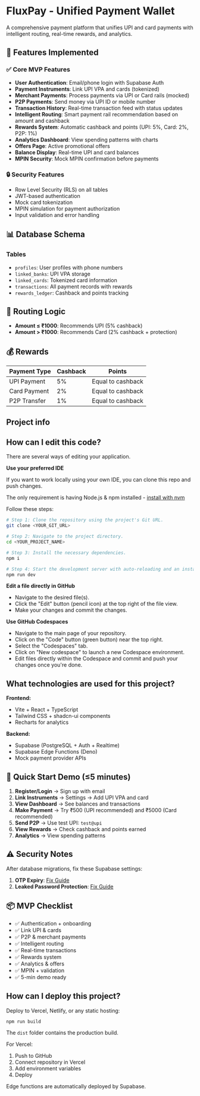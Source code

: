 # FluxPay - Unified Payment Wallet

A comprehensive payment platform that unifies UPI and card payments with intelligent routing, real-time rewards, and analytics.

## 🚀 Features Implemented

### ✅ Core MVP Features
- **User Authentication**: Email/phone login with Supabase Auth
- **Payment Instruments**: Link UPI VPA and cards (tokenized)
- **Merchant Payments**: Process payments via UPI or Card rails (mocked)
- **P2P Payments**: Send money via UPI ID or mobile number
- **Transaction History**: Real-time transaction feed with status updates
- **Intelligent Routing**: Smart payment rail recommendation based on amount and cashback
- **Rewards System**: Automatic cashback and points (UPI: 5%, Card: 2%, P2P: 1%)
- **Analytics Dashboard**: View spending patterns with charts
- **Offers Page**: Active promotional offers
- **Balance Display**: Real-time UPI and card balances
- **MPIN Security**: Mock MPIN confirmation before payments

### 🔒 Security Features
- Row Level Security (RLS) on all tables
- JWT-based authentication
- Mock card tokenization
- MPIN simulation for payment authorization
- Input validation and error handling

## 📊 Database Schema

### Tables
- `profiles`: User profiles with phone numbers
- `linked_banks`: UPI VPA storage
- `linked_cards`: Tokenized card information
- `transactions`: All payment records with rewards
- `rewards_ledger`: Cashback and points tracking

## 🎯 Routing Logic

- **Amount ≤ ₹1000**: Recommends UPI (5% cashback)
- **Amount > ₹1000**: Recommends Card (2% cashback + protection)

## 💰 Rewards

| Payment Type | Cashback | Points |
|-------------|----------|---------|
| UPI Payment | 5% | Equal to cashback |
| Card Payment | 2% | Equal to cashback |
| P2P Transfer | 1% | Equal to cashback |

## Project info

## How can I edit this code?

There are several ways of editing your application.

**Use your preferred IDE**

If you want to work locally using your own IDE, you can clone this repo and push changes.

The only requirement is having Node.js & npm installed - [install with nvm](https://github.com/nvm-sh/nvm#installing-and-updating)

Follow these steps:

```sh
# Step 1: Clone the repository using the project's Git URL.
git clone <YOUR_GIT_URL>

# Step 2: Navigate to the project directory.
cd <YOUR_PROJECT_NAME>

# Step 3: Install the necessary dependencies.
npm i

# Step 4: Start the development server with auto-reloading and an instant preview.
npm run dev
```

**Edit a file directly in GitHub**

- Navigate to the desired file(s).
- Click the "Edit" button (pencil icon) at the top right of the file view.
- Make your changes and commit the changes.

**Use GitHub Codespaces**

- Navigate to the main page of your repository.
- Click on the "Code" button (green button) near the top right.
- Select the "Codespaces" tab.
- Click on "New codespace" to launch a new Codespace environment.
- Edit files directly within the Codespace and commit and push your changes once you're done.

## What technologies are used for this project?

**Frontend:**
- Vite + React + TypeScript
- Tailwind CSS + shadcn-ui components
- Recharts for analytics

**Backend:**
- Supabase (PostgreSQL + Auth + Realtime)
- Supabase Edge Functions (Deno)
- Mock payment provider APIs

## 📱 Quick Start Demo (≤5 minutes)

1. **Register/Login** → Sign up with email
2. **Link Instruments** → Settings → Add UPI VPA and card
3. **View Dashboard** → See balances and transactions
4. **Make Payment** → Try ₹500 (UPI recommended) and ₹5000 (Card recommended)
5. **Send P2P** → Use test UPI: `test@upi`
6. **View Rewards** → Check cashback and points earned
7. **Analytics** → View spending patterns

## ⚠️ Security Notes

After database migrations, fix these Supabase settings:
1. **OTP Expiry**: [Fix Guide](https://supabase.com/docs/guides/platform/going-into-prod#security)
2. **Leaked Password Protection**: [Fix Guide](https://supabase.com/docs/guides/auth/password-security)

## 📦 MVP Checklist

- ✅ Authentication + onboarding
- ✅ Link UPI & cards
- ✅ P2P & merchant payments
- ✅ Intelligent routing
- ✅ Real-time transactions
- ✅ Rewards system
- ✅ Analytics & offers
- ✅ MPIN + validation
- ✅ 5-min demo ready

## How can I deploy this project?

Deploy to Vercel, Netlify, or any static hosting:

```bash
npm run build
```

The `dist` folder contains the production build.

For Vercel:
1. Push to GitHub
2. Connect repository in Vercel
3. Add environment variables
4. Deploy

Edge functions are automatically deployed by Supabase.




